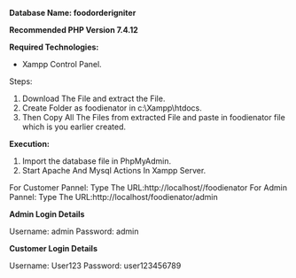 **Database Name: foodorderigniter**

**Recommended PHP Version 7.4.12**

**Required Technologies:**
* Xampp Control Panel.

Steps:
1. Download The File and extract the File.
2. Create Folder as foodienator in c:\Xampp\htdocs.
3. Then Copy All The Files from extracted File and paste in foodienator file which is you earlier created.


**Execution:**
1. Import the database file in PhpMyAdmin.
2. Start Apache And Mysql Actions In Xampp Server.

For Customer Pannel: Type The URL:http://localhost//foodienator
For Admin Pannel: Type The URL:http://localhost/foodienator/admin


**Admin Login Details** 

Username: admin
Password: admin

**Customer Login Details**

Username: User123
Password: user123456789
